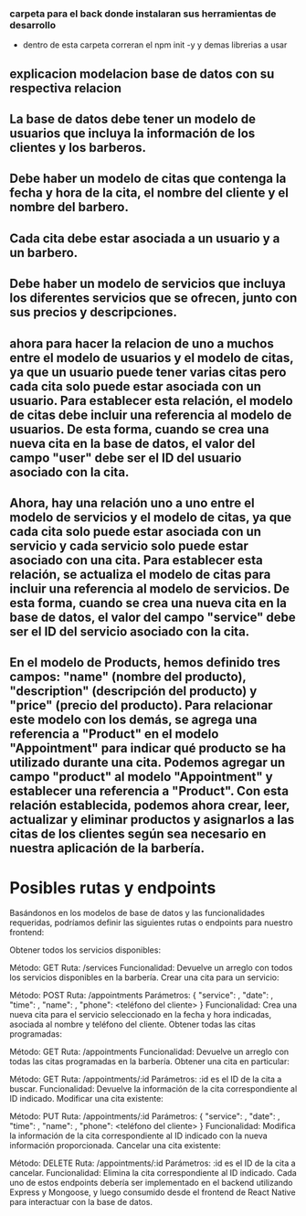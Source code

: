 ### carpeta para el back donde instalaran sus herramientas de desarrollo

- dentro de esta carpeta correran el npm init -y y demas librerias a usar

## explicacion modelacion base de datos con su respectiva relacion

## La base de datos debe tener un modelo de usuarios que incluya la información de los clientes y los barberos.

## Debe haber un modelo de citas que contenga la fecha y hora de la cita, el nombre del cliente y el nombre del barbero.

## Cada cita debe estar asociada a un usuario y a un barbero.

## Debe haber un modelo de servicios que incluya los diferentes servicios que se ofrecen, junto con sus precios y descripciones.

## ahora para hacer la relacion de uno a muchos entre el modelo de usuarios y el modelo de citas, ya que un usuario puede tener varias citas pero cada cita solo puede estar asociada con un usuario. Para establecer esta relación, el modelo de citas debe incluir una referencia al modelo de usuarios. De esta forma, cuando se crea una nueva cita en la base de datos, el valor del campo "user" debe ser el ID del usuario asociado con la cita.

## Ahora, hay una relación uno a uno entre el modelo de servicios y el modelo de citas, ya que cada cita solo puede estar asociada con un servicio y cada servicio solo puede estar asociado con una cita. Para establecer esta relación, se actualiza el modelo de citas para incluir una referencia al modelo de servicios. De esta forma, cuando se crea una nueva cita en la base de datos, el valor del campo "service" debe ser el ID del servicio asociado con la cita.

## En el modelo de Products, hemos definido tres campos: "name" (nombre del producto), "description" (descripción del producto) y "price" (precio del producto). Para relacionar este modelo con los demás, se agrega una referencia a "Product" en el modelo "Appointment" para indicar qué producto se ha utilizado durante una cita. Podemos agregar un campo "product" al modelo "Appointment" y establecer una referencia a "Product". Con esta relación establecida, podemos ahora crear, leer, actualizar y eliminar productos y asignarlos a las citas de los clientes según sea necesario en nuestra aplicación de la barbería.

# Posibles rutas y endpoints

Basándonos en los modelos de base de datos y las funcionalidades requeridas, podríamos definir las siguientes rutas o endpoints para nuestro frontend:

Obtener todos los servicios disponibles:

Método: GET
Ruta: /services
Funcionalidad: Devuelve un arreglo con todos los servicios disponibles en la barbería.
Crear una cita para un servicio:

Método: POST
Ruta: /appointments
Parámetros: { "service": <id del servicio>, "date": <fecha de la cita>, "time": <hora de la cita>, "name": <nombre del cliente>, "phone": <teléfono del cliente> }
Funcionalidad: Crea una nueva cita para el servicio seleccionado en la fecha y hora indicadas, asociada al nombre y teléfono del cliente.
Obtener todas las citas programadas:

Método: GET
Ruta: /appointments
Funcionalidad: Devuelve un arreglo con todas las citas programadas en la barbería.
Obtener una cita en particular:

Método: GET
Ruta: /appointments/:id
Parámetros: :id es el ID de la cita a buscar.
Funcionalidad: Devuelve la información de la cita correspondiente al ID indicado.
Modificar una cita existente:

Método: PUT
Ruta: /appointments/:id
Parámetros: { "service": <id del servicio>, "date": <fecha de la cita>, "time": <hora de la cita>, "name": <nombre del cliente>, "phone": <teléfono del cliente> }
Funcionalidad: Modifica la información de la cita correspondiente al ID indicado con la nueva información proporcionada.
Cancelar una cita existente:

Método: DELETE
Ruta: /appointments/:id
Parámetros: :id es el ID de la cita a cancelar.
Funcionalidad: Elimina la cita correspondiente al ID indicado.
Cada uno de estos endpoints debería ser implementado en el backend utilizando Express y Mongoose, y luego consumido desde el frontend de React Native para interactuar con la base de datos.
